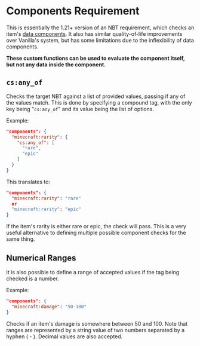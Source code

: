 # Components Requirement

This is essentially the 1.21+ version of an NBT requirement, which checks an item's [data components](https://minecraft.wiki/w/Data_component_format). It also has similar quality-of-life improvements over Vanilla's system, but has some limitations due to the inflexibility of data components.

**These custom functions can be used to evaluate the component itself, but not any data inside the component.**

## `cs:any_of`

Checks the target NBT against a list of provided values, passing if any of the values match. This is done by specifying a compound tag, with the only key being "`cs:any_of`" and its value being the list of options.

Example:

```json
"components": {
  "minecraft:rarity": {
    "cs:any_of": [
      "rare",
      "epic"
    ]
  }
}
```

This translates to:

```json
"components": {
  "minecraft:rarity": "rare"
  or
  "minecraft:rarity": "epic"
}
```

If the item's rarity is either rare or epic, the check will pass. This is a very useful alternative to defining multiple possible component checks for the same thing.

## Numerical Ranges

It is also possible to define a range of accepted values if the tag being checked is a number.&#x20;

Example:

```json
"components": {
  "minecraft:damage": "50-100"
} 
```

Checks if an item's damage is somewhere between 50 and 100. Note that ranges are represented by a string value of two numbers separated by a hyphen ( - ). Decimal values are also accepted.
